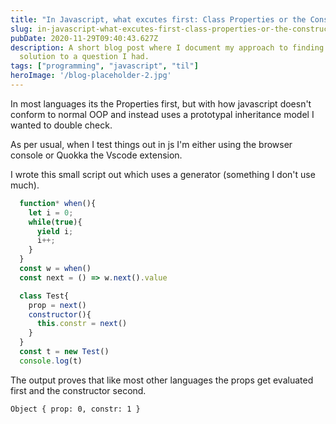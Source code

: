 ```yaml
---
title: "In Javascript, what excutes first: Class Properties or the Constructor?"
slug: in-javascript-what-excutes-first-class-properties-or-the-constructor
pubDate: 2020-11-29T09:40:43.627Z
description: A short blog post where I document my approach to finding a
  solution to a question I had.
tags: ["programming", "javascript", "til"]
heroImage: '/blog-placeholder-2.jpg'
---
```


In most languages its the Properties first, but with how javascript doesn't conform to normal OOP and instead uses a prototypal inheritance model I wanted to double check.

As per usual, when I test things out in js I'm either using the browser console or Quokka the Vscode extension.

I wrote this small script out which uses a generator (something I don't use much).
```js
  function* when(){
    let i = 0;
    while(true){
      yield i;
      i++;
    }
  }
  const w = when()
  const next = () => w.next().value

  class Test{
    prop = next()
    constructor(){
      this.constr = next()
    }
  }
  const t = new Test()
  console.log(t)
```
The output proves that like most other languages the props get evaluated first and the constructor second.
```
Object { prop: 0, constr: 1 }
```

